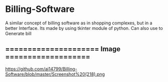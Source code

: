 # Billing-Software
A similar concept of billing software as in shopping complexes, but in a better Interface.
Its made by using tkinter module of python. Can also use to Generate bill  

## ===================== Image ===================

https://github.com/aj14799/Billing-Software/blob/master/Screenshot%20(218).png


